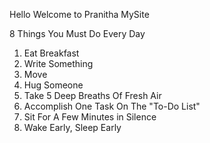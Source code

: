 Hello Welcome to Pranitha MySite


8 Things You Must Do Every Day

1)	Eat Breakfast
2)	Write Something
3)	Move
4)	Hug Someone
5)	Take 5 Deep Breaths Of Fresh Air
6)	Accomplish One Task On The "To-Do List"
7)	Sit For A Few Minutes in Silence
8)	Wake Early, Sleep Early
